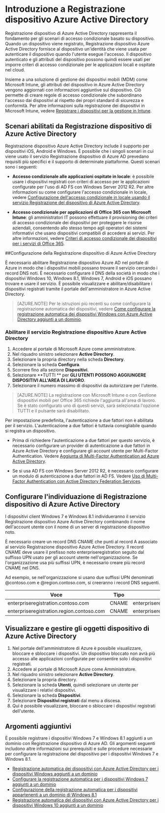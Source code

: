 <properties
	pageTitle="Panoramica di Registrazione dispositivo Azure Active Directory | Microsoft Azure"
	description="rappresenta il fondamento per gli scenari di accesso condizionale basato su dispositivo. Quando un dispositivo viene registrato, Registrazione dispositivo di Azure Active Directory effettua il provisioning del dispositivo con un'identità che viene usata per autenticare il dispositivo quando l'utente esegue l'accesso."
	services="active-directory"
	keywords="registrazione dispositivo, abilitare registrazione dispositivo, registrazione dispositivo e software MDM"
	documentationCenter=""
	authors="femila"
	manager="swadhwa"
	editor=""/>

<tags
	ms.service="active-directory"
	ms.workload="identity"
	ms.tgt_pltfrm="na"
	ms.devlang="na"
	ms.topic="get-started-article"
	ms.date="09/27/2016"
	ms.author="Markvi"/>

# Introduzione a Registrazione dispositivo Azure Active Directory

Registrazione dispositivo di Azure Active Directory rappresenta il fondamento per gli scenari di accesso condizionale basato su dispositivo. Quando un dispositivo viene registrato, Registrazione dispositivo Azure Active Directory fornisce al dispositivo un'identità che viene usata per autenticare il dispositivo quando l'utente esegue l'accesso. Il dispositivo autenticato e gli attributi del dispositivo possono quindi essere usati per imporre criteri di accesso condizionale per le applicazioni locali e ospitate nel cloud.

Insieme a una soluzione di gestione dei dispositivi mobili (MDM) come Microsoft Intune, gli attributi del dispositivo in Azure Active Directory vengono aggiornati con informazioni aggiuntive sul dispositivo. Ciò permette di creare regole di accesso condizionale che subordinano l'accesso dai dispositivi al rispetto dei propri standard di sicurezza e conformità. Per altre informazioni sulla registrazione dei dispositivi in Microsoft Intune, vedere [Registrare i dispositivi per la gestione in Intune](https://docs.microsoft.com/intune/deploy-use/enroll-devices-in-microsoft-intune).

## Scenari abilitati da Registrazione dispositivo di Azure Active Directory

Registrazione dispositivo Azure Active Directory include il supporto per dispositivi iOS, Android e Windows. È possibile che i singoli scenari in cui viene usato il servizio Registrazione dispositivo di Azure AD prevedano requisiti più specifici e il supporto di determinate piattaforme. Questi scenari sono i seguenti:

- **Accesso condizionale alle applicazioni ospitate in locale**: è possibile usare i dispositivi registrati con criteri di accesso per le applicazioni configurate per l'uso di AD FS con Windows Server 2012 R2. Per altre informazioni su come configurare l'accesso condizionale in locale, vedere [Configurazione dell'accesso condizionale in locale usando il servizio Registrazione del dispositivo di Azure Active Directory](active-directory-conditional-access-on-premises-setup.md).

- **Accesso condizionale per applicazioni di Office 365 con Microsoft Intune**: gli amministratori IT possono effettuare il provisioning dei criteri di accesso condizionale dei dispositivi per proteggere le risorse aziendali, consentendo allo stesso tempo agli operatori dei sistemi informativi che usano dispositivi compatibili di accedere ai servizi. Per altre informazioni, vedere [Criteri di accesso condizionale dei dispositivi per i servizi di Office 365](active-directory-conditional-access-device-policies.md).

##Configurazione della Registrazione dispositivo di Azure Active Directory

È necessario abilitare Registrazione dispositivo Azure AD nel portale di Azure in modo che i dispositivi mobili possano trovare il servizio cercando i record DNS noti. È necessario configurare il DNS della società in modo che i dispositivi Windows 10, Windows 8.1, Windows 7, Android e iOS possano trovare e usare il servizio. È possibile visualizzare e abilitare/disabilitare i dispositivi registrati tramite il portale dell'amministratore in Azure Active Directory.

>[AZURE.NOTE]
 Per le istruzioni più recenti su come configurare la registrazione automatica dei dispositivi, vedere [Come configurare la registrazione automatica dei dispositivi Windows con Azure Active Directory aggiunti a un dominio](active-directory-conditional-access-automatic-device-registration-setup.md).

### Abilitare il servizio Registrazione dispositivo Azure Active Directory

1. Accedere al portale di Microsoft Azure come amministratore.
2. Nel riquadro sinistro selezionare **Active Directory**.
3. Selezionare la propria directory nella scheda **Directory**.
4. Selezionare la scheda **Configura**.
5. Scorrere fino alla sezione **Dispositivi**.
6. Selezionare **TUTTI ** per **GLI UTENTI POSSONO AGGIUNGERE DISPOSITIVI ALL'AREA DI LAVORO**.
7. Selezionare il numero massimo di dispositivi da autorizzare per l'utente.

>[AZURE.NOTE]
La registrazione con Microsoft Intune o con Gestione dispositivi mobili per Office 365 richiede l'aggiunta all'area di lavoro. Se è stato configurato uno di questi servizi, sarà selezionata l'opzione TUTTI e il pulsante sarà disabilitato.

Per impostazione predefinita, l'autenticazione a due fattori non è abilitata per il servizio. L'autenticazione a due fattori è tuttavia consigliabile quando si registra un dispositivo.

- Prima di richiedere l'autenticazione a due fattori per questo servizio, è necessario configurare un provider di autenticazione a due fattori in Azure Active Directory e configurare gli account utente per Multi-Factor Authentication. Vedere [Aggiunta di Multi-Factor Authentication ad Azure Active Directory](../multi-factor-authentication/multi-factor-authentication-get-started-cloud.md).

- Se si usa AD FS con Windows Server 2012 R2, è necessario configurare un modulo di autenticazione a due fattori in AD FS. Vedere [Uso di Multi-Factor Authentication con Active Directory Federation Services](../multi-factor-authentication/multi-factor-authentication-get-started-server.md).

## Configurare l'individuazione di Registrazione dispositivo di Azure Active Directory
I dispositivi client Windows 7 e Windows 8.1 individueranno il servizio Registrazione dispositivo Azure Active Directory combinando il nome dell'account utente con il nome di un server di registrazione dispositivo noto.

È necessario creare un record DNS CNAME che punti al record A associato al servizio Registrazione dispositivo Azure Active Directory. Il record CNAME deve usare il prefisso noto enterpriseregistration seguito dal suffisso UPN usato per gli account utente nell'organizzazione. Se l'organizzazione usa più suffissi UPN, è necessario creare più record CNAME nel DNS.

Ad esempio, se nell'organizzazione si usano due suffissi UPN denominati @contoso.com e @region.contoso.com, si creeranno i record DNS seguenti.

| Voce | Tipo | Indirizzo |
|-------------------------------------------|-------|------------------------------------|
| enterpriseregistration.contoso.com | CNAME | enterpriseregistration.windows.net |
| enterpriseregistration.region.contoso.com | CNAME | enterpriseregistration.windows.net |

## Visualizzare e gestire gli oggetti dispositivo di Azure Active Directory
1. Nel portale dell'amministratore di Azure è possibile visualizzare, bloccare e sbloccare i dispositivi. Un dispositivo bloccato non avrà più accesso alle applicazioni configurate per consentire solo i dispositivi registrati.
2. Accedere al portale di Microsoft Azure come Amministratore.
3. Nel riquadro sinistro selezionare **Active Directory**.
4. Selezionare la propria directory.
5. Selezionare la scheda **Utenti**, quindi selezionare un utente per visualizzare i relativi dispositivi.
6. Selezionare la scheda **Dispositivi**.
7. Selezionare **Dispositivi registrati** dal menu a discesa.
8. Qui è possibile visualizzare, bloccare o sbloccare i dispositivi registrati dell'utente.

## Argomenti aggiuntivi

È possibile registrare i dispositivi Windows 7 e Windows 8.1 aggiunti a un dominio con Registrazione dispositivo di Azure AD. Gli argomenti seguenti includono altre informazioni sui prerequisiti e sulle procedure necessarie per configurare la registrazione del dispositivo per i dispositivi Windows 7 e Windows 8.1.

- [Registrazione automatica dei dispositivi con Azure Active Directory per i dispositivi Windows aggiunti a un dominio](active-directory-conditional-access-automatic-device-registration.md)
- [Configurare la registrazione automatica per i dispositivi Windows 7 aggiunti a un dominio](active-directory-conditional-access-automatic-device-registration-windows7.md)
- [Configurazione della registrazione automatica per i dispositivi appartenenti a un dominio di Windows 8.1](active-directory-conditional-access-automatic-device-registration-windows-8-1.md)
- [Registrazione automatica dei dispositivi con Azure Active Directory per i dispositivi Windows 10 aggiunti a un dominio](active-directory-azureadjoin-devices-group-policy.md)

<!---HONumber=AcomDC_0928_2016-->